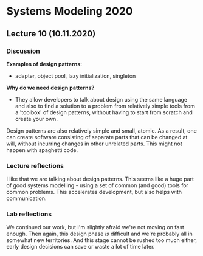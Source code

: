 # Systems Modeling 2020

## Lecture 10 (10.11.2020)

### Discussion

**Examples of design patterns:**
- adapter, object pool, lazy initialization, singleton

**Why do we need design patterns?**
- They allow developers to talk about design using the same language and also to find a solution to a problem from relatively simple tools from a 'toolbox' of design patterns, without having to start from scratch and create your own. 

Design patterns are also relatively simple and small, atomic. As a result, one can create software consisting of separate parts that can be changed at will, without incurring changes in other unrelated parts. This might not happen with spaghetti code.

### Lecture reflections

I like that we are talking about design patterns. This seems like a huge part of good systems modelling - using a set of common (and good) tools for common problems. This accelerates development, but also helps with communication.

### Lab reflections

We continued our work, but I'm slightly afraid we're not moving on fast enough. Then again, this design phase *is* difficult and we're probably all in somewhat new territories. And this stage cannot be rushed too much either, early design decisions can save or waste a lot of time later.
